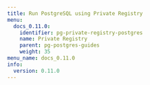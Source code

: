 ```yaml
---
title: Run PostgreSQL using Private Registry
menu:
  docs_0.11.0:
    identifier: pg-private-registry-postgres
    name: Private Registry
    parent: pg-postgres-guides
    weight: 35
menu_name: docs_0.11.0
info:
  version: 0.11.0
---
```


